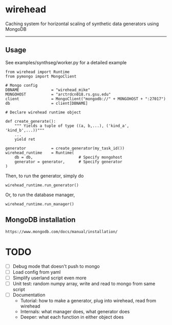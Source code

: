 # wirehead #

Caching system for horizontal scaling of synthetic data generators using MongoDB

---

## Usage ## 

See examples/synthseg/worker.py for a detailed example 

```
from wirehead import Runtime 
from pymongo import MongoClient

# Mongo config
DBNAME              = "wirehead_mike"
MONGOHOST           = "arctrdcn018.rs.gsu.edu"
client              = MongoClient("mongodb://" + MONGOHOST + ":27017")
db                  = client[DBNAME]

# Declare wirehead runtime object

def create_generate():
    """ Yields a tuple of type ((a, b,...), ('kind_a', 'kind_b',...))"""
    ...
    yield ret 

generator           = create_generator(my_task_id())
wirehead_runtime    = Runtime(
    db = db,                    # Specify mongohost
    generator = generator,      # Specify generator 
)
```

Then, to run the generator, simply do 

```
wirehead_runtime.run_generator()
```

Or, to run the database manager,

```
wirehead_runtime.run_manager()
```

## MongoDB installation 

```
https://www.mongodb.com/docs/manual/installation/
```

# TODO

- [ ] Debug mode that doesn't push to mongo
- [ ] Load config from yaml
- [ ] Simplify userland script even more
- [ ] Unit test: random numpy array, write and read to mongo from same script
- [ ] Documentation
  - Tutorial: how to make a generator, plug into wirehead, read from wirehead
  - Internals: what manager does, what generator does
  - Deeper: what each function in either object does


